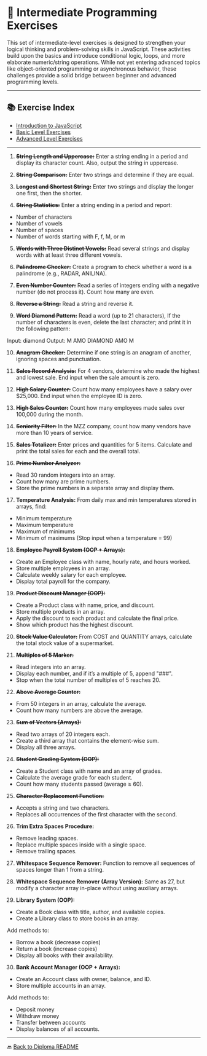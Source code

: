 # 🧠 Intermediate Programming Exercises

This set of intermediate-level exercises is designed to strengthen your logical thinking and problem-solving skills in JavaScript. These activities build upon the basics and introduce conditional logic, loops, and more elaborate numeric/string operations. While not yet entering advanced topics like object-oriented programming or asynchronous behavior, these challenges provide a solid bridge between beginner and advanced programming levels.

---

## 📚 Exercise Index

- [Introduction to JavaScript](../../README.md)
- [Basic Level Exercises](../basic/README.md)
- [Advanced Level Exercises](../advanced/README.md)

---

1. ~~**String Length and Uppercase:**~~ Enter a string ending in a period and display its character count. Also, output the string in uppercase.

2. ~~**String Comparison:**~~ Enter two strings and determine if they are equal.

3. ~~**Longest and Shortest String:**~~ Enter two strings and display the longer one first, then the shorter.

4. ~~**String Statistics:**~~ Enter a string ending in a period and report:

- Number of characters
- Number of vowels
- Number of spaces
- Number of words starting with F, f, M, or m

5. ~~**Words with Three Distinct Vowels:**~~ Read several strings and display words with at least three different vowels.

6. ~~**Palindrome Checker:**~~ Create a program to check whether a word is a palindrome (e.g., RADAR, ANILINA).

7. ~~**Even Number Counter:**~~ Read a series of integers ending with a negative number (do not process it). Count how many are even.

8. ~~**Reverse a String:**~~ Read a string and reverse it.

9. ~~**Word Diamond Pattern:**~~ Read a word (up to 21 characters), If the number of characters is even, delete the last character; and print it in the following pattern:

Input: diamond
Output:
M
AMO
DIAMOND
AMO
M

10. ~~**Anagram Checker:**~~ Determine if one string is an anagram of another, ignoring spaces and punctuation.

11. ~~**Sales Record Analysis:**~~ For 4 vendors, determine who made the highest and lowest sale. End input when the sale amount is zero.

12. ~~**High Salary Counter:**~~ Count how many employees have a salary over $25,000. End input when the employee ID is zero.

13. ~~**High Sales Counter:**~~ Count how many employees made sales over 100,000 during the month.

14. ~~**Seniority Filter:**~~ In the MZZ company, count how many vendors have more than 10 years of service.

15. ~~**Sales Totalizer:**~~ Enter prices and quantities for 5 items. Calculate and print the total sales for each and the overall total.

16. ~~**Prime Number Analyzer:**~~

- Read 30 random integers into an array.
- Count how many are prime numbers.
- Store the prime numbers in a separate array and display them.

17. **Temperature Analysis:**
    From daily max and min temperatures stored in arrays, find:

- Minimum temperature
- Maximum temperature
- Maximum of minimums
- Minimum of maximums
  (Stop input when a temperature = 99)

18. ~~**Employee Payroll System (OOP + Arrays):**~~

- Create an Employee class with name, hourly rate, and hours worked.
- Store multiple employees in an array.
- Calculate weekly salary for each employee.
- Display total payroll for the company.

19. ~~**Product Discount Manager (OOP):**~~

- Create a Product class with name, price, and discount.
- Store multiple products in an array.
- Apply the discount to each product and calculate the final price.
- Show which product has the highest discount.

20. ~~**Stock Value Calculator:**~~
    From COST and QUANTITY arrays, calculate the total stock value of a supermarket.

21. ~~**Multiples of 5 Marker:**~~

- Read integers into an array.
- Display each number, and if it’s a multiple of 5, append "###".
- Stop when the total number of multiples of 5 reaches 20.

22. ~~**Above Average Counter:**~~

- From 50 integers in an array, calculate the average.
- Count how many numbers are above the average.

23. ~~**Sum of Vectors (Arrays):**~~

- Read two arrays of 20 integers each.
- Create a third array that contains the element-wise sum.
- Display all three arrays.

24. ~~**Student Grading System (OOP):**~~

- Create a Student class with name and an array of grades.
- Calculate the average grade for each student.
- Count how many students passed (average ≥ 60).

25. ~~**Character Replacement Function:**~~

- Accepts a string and two characters.
- Replaces all occurrences of the first character with the second.

26. **Trim Extra Spaces Procedure:**

- Remove leading spaces.
- Replace multiple spaces inside with a single space.
- Remove trailing spaces.

27. **Whitespace Sequence Remover:**
    Function to remove all sequences of spaces longer than 1 from a string.

28. **Whitespace Sequence Remover (Array Version):**
    Same as 27, but modify a character array in-place without using auxiliary arrays.

29. **Library System (OOP):**

- Create a Book class with title, author, and available copies.
- Create a Library class to store books in an array.

Add methods to:

- Borrow a book (decrease copies)
- Return a book (increase copies)
- Display all books with their availability.

30. **Bank Account Manager (OOP + Arrays):**

- Create an Account class with owner, balance, and ID.
- Store multiple accounts in an array.

Add methods to:

- Deposit money
- Withdraw money
- Transfer between accounts
- Display balances of all accounts.

---

🔙 [Back to Diploma README](../../../../README.md)
